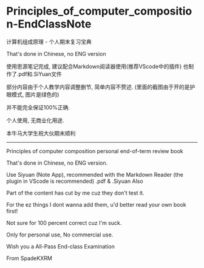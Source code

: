 # Principles_of_computer_composition-EndClassNote
计算机组成原理 - 个人期末复习宝典

That's done in Chinese, no ENG version

使用思源笔记完成, 建议配合Markdown阅读器使用(推荐VScode中的插件)
也制作了.pdf和.SiYuan文件

部分内容由于个人教学内容调整删节, 简单内容不赘述.
(里面的截图由于开的是护眼模式, 图片是绿色的)

并不能完全保证100%正确.

个人使用, 无商业化用途.

本牛马大学生祝大伙期末顺利



---

Principles of computer composition personal end-of-term review book

That's done in Chinese, no ENG version.

Use Siyuan (Note App), recommended with the Markdown Reader (the plugin in VScode is recommended)
.pdf & .Siyuan Also

Part of the content has cut by me cuz they don't test it.

For the ez things I dont wanna add them, u'd better read your own book first!

Not sure for 100 percent correct cuz I'm suck.

Only for personal use, No commercial use.

Wish you a All-Pass End-class Examination

From SpadeKXRM
